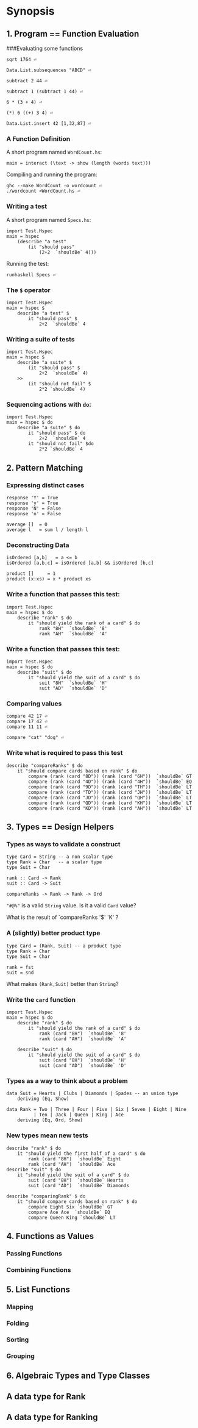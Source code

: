 # Synopsis

## 1. Program == Function Evaluation

###Evaluating some functions
    
    sqrt 1764 ⏎

    Data.List.subsequences "ABCD" ⏎

    subtract 2 44 ⏎

    subtract 1 (subtract 1 44) ⏎

    6 * (3 + 4) ⏎

    (*) 6 ((+) 3 4) ⏎

    Data.List.insert 42 [1,32,87] ⏎
    
### A Function Definition
A short program named `WordCount.hs`:
 
    main = interact (\text -> show (length (words text))) 

Compiling and running the program:

    ghc --make WordCount -o wordcount ⏎
    ./wordcount <WordCount.hs ⏎

### Writing a test

A short program named `Specs.hs`:

    import Test.Hspec
    main = hspec 
        (describe "a test" 
            (it "should pass" 
                (2+2  `shouldBe` 4)))

Running the test:

    runhaskell Specs ⏎

### The `$` operator

    import Test.Hspec
    main = hspec $
        describe "a test" $
            it "should pass" $
                2+2  `shouldBe` 4

### Writing a suite of tests

    import Test.Hspec
    main = hspec $ 
        describe "a suite" $ 
            (it "should pass" $ 
                2+2  `shouldBe` 4)
        >>
            (it "should not fail" $
                2*2 `shouldBe` 4)

### Sequencing actions with `do`:

    import Test.Hspec
    main = hspec $ do
        describe "a suite" $ do
            it "should pass" $ do
                2+2  `shouldBe` 4
            it "should not fail" $do
                2*2 `shouldBe` 4

## 2. Pattern Matching 

### Expressing distinct cases

    response 'Y' = True
    response 'y' = True
    response 'N' = False
    response 'n' = False

    average []  = 0
    average l   = sum l / length l

### Deconstructing Data

    isOrdered [a,b]   = a <= b
    isOrdered [a,b,c] = isOrdered [a,b] && isOrdered [b,c]

    product []     = 1
    product (x:xs) = x * product xs

### Write a function that passes this test:

    import Test.Hspec
    main = hspec $ do
        describe "rank" $ do
            it "should yield the rank of a card" $ do
                rank "8H"  `shouldBe` '8'
                rank "AH"  `shouldBe` 'A'

### Write a function that passes this test:

    import Test.Hspec
    main = hspec $ do
        describe "suit" $ do
            it "should yield the suit of a card" $ do
                suit "8H"  `shouldBe` 'H'
                suit "AD"  `shouldBe` 'D'

### Comparing values

    compare 42 17 ⏎
    compare 17 42 ⏎
    compare 11 11 ⏎

    compare "cat" "dog" ⏎

### Write what is required to pass this test

    describe "compareRanks" $ do
        it "should compare cards based on rank" $ do
            compare (rank (card "8D")) (rank (card "6H"))  `shouldBe` GT
            compare (rank (card "4D")) (rank (card "4H"))  `shouldBe` EQ
            compare (rank (card "9D")) (rank (card "TH"))  `shouldBe` LT 
            compare (rank (card "TD")) (rank (card "JH"))  `shouldBe` LT 
            compare (rank (card "JD")) (rank (card "QH"))  `shouldBe` LT 
            compare (rank (card "QD")) (rank (card "KH"))  `shouldBe` LT 
            compare (rank (card "KD")) (rank (card "AH"))  `shouldBe` LT 

## 3. Types == Design Helpers
### Types as ways to validate a construct

    type Card = String -- a non scalar type  
    type Rank = Char   -- a scalar type
    type Suit = Char

    rank :: Card -> Rank
    suit :: Card -> Suit

    compareRanks -> Rank -> Rank -> Ord

`"#@%"` is a valid `String` value. Is it a valid `Card` value?

What is the result of `compareRanks '$' 'K' ?

### A (slightly) better product type
 
    type Card = (Rank, Suit) -- a product type
    type Rank = Char
    type Suit = Char

    rank = fst
    suit = snd

What makes `(Rank,Suit)` better than `String`?

### Write the `card` function

    import Test.Hspec
    main = hspec $ do
        describe "rank" $ do
            it "should yield the rank of a card" $ do
                rank (card "8H")  `shouldBe` '8'
                rank (card "AH")  `shouldBe` 'A'

        describe "suit" $ do
            it "should yield the suit of a card" $ do
                suit (card "8H")  `shouldBe` 'H'
                suit (card "AD")  `shouldBe` 'D'

### Types as a way to think about a problem

    data Suit = Hearts | Clubs | Diamonds | Spades -- an union type
        deriving (Eq, Show)

    data Rank = Two | Three | Four | Five | Six | Seven | Eight | Nine 
              | Ten | Jack | Queen | King | Ace
        deriving (Eq, Ord, Show)

### New types mean new tests

    describe "rank" $ do
        it "should yield the first half of a card" $ do
            rank (card "8H")  `shouldBe` Eight
            rank (card "AH")  `shouldBe` Ace
    describe "suit" $ do
        it "should yield the suit of a card" $ do
            suit (card "8H")  `shouldBe` Hearts
            suit (card "AD")  `shouldBe` Diamonds

    describe "comparingRank" $ do
        it "should compare cards based on rank" $ do
            compare Eight Six `shouldBe` GT
            compare Ace Ace  `shouldBe` EQ
            compare Queen King `shouldBe` LT 

## 4. Functions as Values
### Passing Functions 
### Combining Functions
## 5. List Functions
### Mapping
### Folding
### Sorting
### Grouping
## 6. Algebraic Types and Type Classes
## A data type for Rank
## A data type for Ranking
